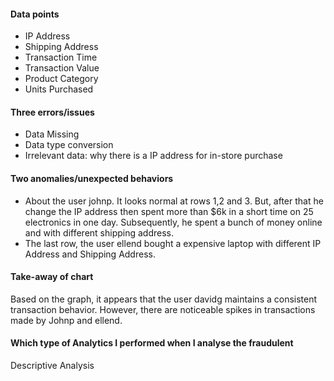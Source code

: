 

#### Data points

- IP Address
- Shipping Address
- Transaction Time
- Transaction Value
- Product Category
- Units Purchased

#### Three errors/issues

- Data Missing
- Data type conversion
- Irrelevant data: why there is a IP address for in-store purchase 

#### Two anomalies/unexpected behaviors

- About the user johnp. It looks normal at rows 1,2 and 3. But, after that he change the IP address then spent more than $6k in a short time on 25 electronics in one day. Subsequently, he spent a bunch of money online and with different shipping address.
- The last row, the user ellend bought a expensive laptop with different IP Address and Shipping Address.

#### Take-away of chart

Based on the graph, it appears that the user davidg maintains a consistent transaction behavior. However, there are noticeable spikes in transactions made by Johnp and ellend.

#### Which type of Analytics I performed when I analyse the fraudulent

Descriptive Analysis 